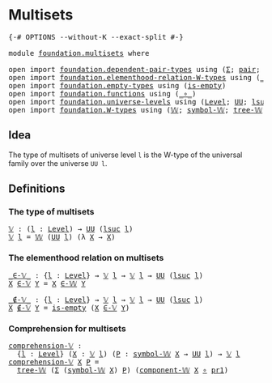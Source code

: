 # Multisets

<pre class="Agda"><a id="22" class="Symbol">{-#</a> <a id="26" class="Keyword">OPTIONS</a> <a id="34" class="Pragma">--without-K</a> <a id="46" class="Pragma">--exact-split</a> <a id="60" class="Symbol">#-}</a>

<a id="65" class="Keyword">module</a> <a id="72" href="foundation.multisets.html" class="Module">foundation.multisets</a> <a id="93" class="Keyword">where</a>

<a id="100" class="Keyword">open</a> <a id="105" class="Keyword">import</a> <a id="112" href="foundation.dependent-pair-types.html" class="Module">foundation.dependent-pair-types</a> <a id="144" class="Keyword">using</a> <a id="150" class="Symbol">(</a><a id="151" href="foundation-core.dependent-pair-types.html#502" class="Record">Σ</a><a id="152" class="Symbol">;</a> <a id="154" href="foundation-core.dependent-pair-types.html#575" class="InductiveConstructor">pair</a><a id="158" class="Symbol">;</a> <a id="160" href="foundation-core.dependent-pair-types.html#592" class="Field">pr1</a><a id="163" class="Symbol">;</a> <a id="165" href="foundation-core.dependent-pair-types.html#604" class="Field">pr2</a><a id="168" class="Symbol">)</a>
<a id="170" class="Keyword">open</a> <a id="175" class="Keyword">import</a> <a id="182" href="foundation.elementhood-relation-W-types.html" class="Module">foundation.elementhood-relation-W-types</a> <a id="222" class="Keyword">using</a> <a id="228" class="Symbol">(</a><a id="229" href="foundation.elementhood-relation-W-types.html#735" class="Function Operator">_∈-𝕎_</a><a id="234" class="Symbol">)</a>
<a id="236" class="Keyword">open</a> <a id="241" class="Keyword">import</a> <a id="248" href="foundation.empty-types.html" class="Module">foundation.empty-types</a> <a id="271" class="Keyword">using</a> <a id="277" class="Symbol">(</a><a id="278" href="foundation-core.empty-types.html#1218" class="Function">is-empty</a><a id="286" class="Symbol">)</a>
<a id="288" class="Keyword">open</a> <a id="293" class="Keyword">import</a> <a id="300" href="foundation.functions.html" class="Module">foundation.functions</a> <a id="321" class="Keyword">using</a> <a id="327" class="Symbol">(</a><a id="328" href="foundation-core.functions.html#407" class="Function Operator">_∘_</a><a id="331" class="Symbol">)</a>
<a id="333" class="Keyword">open</a> <a id="338" class="Keyword">import</a> <a id="345" href="foundation.universe-levels.html" class="Module">foundation.universe-levels</a> <a id="372" class="Keyword">using</a> <a id="378" class="Symbol">(</a><a id="379" href="Agda.Primitive.html#597" class="Postulate">Level</a><a id="384" class="Symbol">;</a> <a id="386" href="foundation-core.universe-levels.html#222" class="Primitive">UU</a><a id="388" class="Symbol">;</a> <a id="390" href="Agda.Primitive.html#780" class="Primitive">lsuc</a><a id="394" class="Symbol">)</a>
<a id="396" class="Keyword">open</a> <a id="401" class="Keyword">import</a> <a id="408" href="foundation.W-types.html" class="Module">foundation.W-types</a> <a id="427" class="Keyword">using</a> <a id="433" class="Symbol">(</a><a id="434" href="foundation.W-types.html#2315" class="Datatype">𝕎</a><a id="435" class="Symbol">;</a> <a id="437" href="foundation.W-types.html#2496" class="Function">symbol-𝕎</a><a id="445" class="Symbol">;</a> <a id="447" href="foundation.W-types.html#2384" class="InductiveConstructor">tree-𝕎</a><a id="453" class="Symbol">;</a> <a id="455" href="foundation.W-types.html#2550" class="Function">component-𝕎</a><a id="466" class="Symbol">)</a>
</pre>
## Idea

The type of multisets of universe level `l` is the W-type of the universal family over the universe `UU l`.

## Definitions

### The type of multisets

<pre class="Agda"><a id="𝕍"></a><a id="642" href="foundation.multisets.html#642" class="Function">𝕍</a> <a id="644" class="Symbol">:</a> <a id="646" class="Symbol">(</a><a id="647" href="foundation.multisets.html#647" class="Bound">l</a> <a id="649" class="Symbol">:</a> <a id="651" href="Agda.Primitive.html#597" class="Postulate">Level</a><a id="656" class="Symbol">)</a> <a id="658" class="Symbol">→</a> <a id="660" href="foundation-core.universe-levels.html#222" class="Primitive">UU</a> <a id="663" class="Symbol">(</a><a id="664" href="Agda.Primitive.html#780" class="Primitive">lsuc</a> <a id="669" href="foundation.multisets.html#647" class="Bound">l</a><a id="670" class="Symbol">)</a>
<a id="672" href="foundation.multisets.html#642" class="Function">𝕍</a> <a id="674" href="foundation.multisets.html#674" class="Bound">l</a> <a id="676" class="Symbol">=</a> <a id="678" href="foundation.W-types.html#2315" class="Datatype">𝕎</a> <a id="680" class="Symbol">(</a><a id="681" href="foundation-core.universe-levels.html#222" class="Primitive">UU</a> <a id="684" href="foundation.multisets.html#674" class="Bound">l</a><a id="685" class="Symbol">)</a> <a id="687" class="Symbol">(λ</a> <a id="690" href="foundation.multisets.html#690" class="Bound">X</a> <a id="692" class="Symbol">→</a> <a id="694" href="foundation.multisets.html#690" class="Bound">X</a><a id="695" class="Symbol">)</a>
</pre>
### The elementhood relation on multisets

<pre class="Agda"><a id="_∈-𝕍_"></a><a id="753" href="foundation.multisets.html#753" class="Function Operator">_∈-𝕍_</a> <a id="759" class="Symbol">:</a> <a id="761" class="Symbol">{</a><a id="762" href="foundation.multisets.html#762" class="Bound">l</a> <a id="764" class="Symbol">:</a> <a id="766" href="Agda.Primitive.html#597" class="Postulate">Level</a><a id="771" class="Symbol">}</a> <a id="773" class="Symbol">→</a> <a id="775" href="foundation.multisets.html#642" class="Function">𝕍</a> <a id="777" href="foundation.multisets.html#762" class="Bound">l</a> <a id="779" class="Symbol">→</a> <a id="781" href="foundation.multisets.html#642" class="Function">𝕍</a> <a id="783" href="foundation.multisets.html#762" class="Bound">l</a> <a id="785" class="Symbol">→</a> <a id="787" href="foundation-core.universe-levels.html#222" class="Primitive">UU</a> <a id="790" class="Symbol">(</a><a id="791" href="Agda.Primitive.html#780" class="Primitive">lsuc</a> <a id="796" href="foundation.multisets.html#762" class="Bound">l</a><a id="797" class="Symbol">)</a>
<a id="799" href="foundation.multisets.html#799" class="Bound">X</a> <a id="801" href="foundation.multisets.html#753" class="Function Operator">∈-𝕍</a> <a id="805" href="foundation.multisets.html#805" class="Bound">Y</a> <a id="807" class="Symbol">=</a> <a id="809" href="foundation.multisets.html#799" class="Bound">X</a> <a id="811" href="foundation.elementhood-relation-W-types.html#735" class="Function Operator">∈-𝕎</a> <a id="815" href="foundation.multisets.html#805" class="Bound">Y</a>

<a id="_∉-𝕍_"></a><a id="818" href="foundation.multisets.html#818" class="Function Operator">_∉-𝕍_</a> <a id="824" class="Symbol">:</a> <a id="826" class="Symbol">{</a><a id="827" href="foundation.multisets.html#827" class="Bound">l</a> <a id="829" class="Symbol">:</a> <a id="831" href="Agda.Primitive.html#597" class="Postulate">Level</a><a id="836" class="Symbol">}</a> <a id="838" class="Symbol">→</a> <a id="840" href="foundation.multisets.html#642" class="Function">𝕍</a> <a id="842" href="foundation.multisets.html#827" class="Bound">l</a> <a id="844" class="Symbol">→</a> <a id="846" href="foundation.multisets.html#642" class="Function">𝕍</a> <a id="848" href="foundation.multisets.html#827" class="Bound">l</a> <a id="850" class="Symbol">→</a> <a id="852" href="foundation-core.universe-levels.html#222" class="Primitive">UU</a> <a id="855" class="Symbol">(</a><a id="856" href="Agda.Primitive.html#780" class="Primitive">lsuc</a> <a id="861" href="foundation.multisets.html#827" class="Bound">l</a><a id="862" class="Symbol">)</a>
<a id="864" href="foundation.multisets.html#864" class="Bound">X</a> <a id="866" href="foundation.multisets.html#818" class="Function Operator">∉-𝕍</a> <a id="870" href="foundation.multisets.html#870" class="Bound">Y</a> <a id="872" class="Symbol">=</a> <a id="874" href="foundation-core.empty-types.html#1218" class="Function">is-empty</a> <a id="883" class="Symbol">(</a><a id="884" href="foundation.multisets.html#864" class="Bound">X</a> <a id="886" href="foundation.multisets.html#753" class="Function Operator">∈-𝕍</a> <a id="890" href="foundation.multisets.html#870" class="Bound">Y</a><a id="891" class="Symbol">)</a>
</pre>
### Comprehension for multisets

<pre class="Agda"><a id="comprehension-𝕍"></a><a id="939" href="foundation.multisets.html#939" class="Function">comprehension-𝕍</a> <a id="955" class="Symbol">:</a>
  <a id="959" class="Symbol">{</a><a id="960" href="foundation.multisets.html#960" class="Bound">l</a> <a id="962" class="Symbol">:</a> <a id="964" href="Agda.Primitive.html#597" class="Postulate">Level</a><a id="969" class="Symbol">}</a> <a id="971" class="Symbol">(</a><a id="972" href="foundation.multisets.html#972" class="Bound">X</a> <a id="974" class="Symbol">:</a> <a id="976" href="foundation.multisets.html#642" class="Function">𝕍</a> <a id="978" href="foundation.multisets.html#960" class="Bound">l</a><a id="979" class="Symbol">)</a> <a id="981" class="Symbol">(</a><a id="982" href="foundation.multisets.html#982" class="Bound">P</a> <a id="984" class="Symbol">:</a> <a id="986" href="foundation.W-types.html#2496" class="Function">symbol-𝕎</a> <a id="995" href="foundation.multisets.html#972" class="Bound">X</a> <a id="997" class="Symbol">→</a> <a id="999" href="foundation-core.universe-levels.html#222" class="Primitive">UU</a> <a id="1002" href="foundation.multisets.html#960" class="Bound">l</a><a id="1003" class="Symbol">)</a> <a id="1005" class="Symbol">→</a> <a id="1007" href="foundation.multisets.html#642" class="Function">𝕍</a> <a id="1009" href="foundation.multisets.html#960" class="Bound">l</a>
<a id="1011" href="foundation.multisets.html#939" class="Function">comprehension-𝕍</a> <a id="1027" href="foundation.multisets.html#1027" class="Bound">X</a> <a id="1029" href="foundation.multisets.html#1029" class="Bound">P</a> <a id="1031" class="Symbol">=</a>
  <a id="1035" href="foundation.W-types.html#2384" class="InductiveConstructor">tree-𝕎</a> <a id="1042" class="Symbol">(</a><a id="1043" href="foundation-core.dependent-pair-types.html#502" class="Record">Σ</a> <a id="1045" class="Symbol">(</a><a id="1046" href="foundation.W-types.html#2496" class="Function">symbol-𝕎</a> <a id="1055" href="foundation.multisets.html#1027" class="Bound">X</a><a id="1056" class="Symbol">)</a> <a id="1058" href="foundation.multisets.html#1029" class="Bound">P</a><a id="1059" class="Symbol">)</a> <a id="1061" class="Symbol">(</a><a id="1062" href="foundation.W-types.html#2550" class="Function">component-𝕎</a> <a id="1074" href="foundation.multisets.html#1027" class="Bound">X</a> <a id="1076" href="foundation-core.functions.html#407" class="Function Operator">∘</a> <a id="1078" href="foundation-core.dependent-pair-types.html#592" class="Field">pr1</a><a id="1081" class="Symbol">)</a>
</pre>